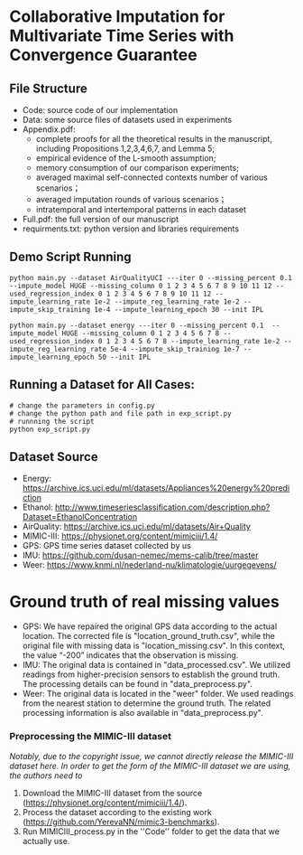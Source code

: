 # Collaborative Imputation for Multivariate Time Series with Convergence Guarantee


## File Structure

+ Code: source code of our implementation
+ Data: some source files of datasets used in experiments
+ Appendix.pdf: 
  - complete proofs for all the theoretical results in the manuscript, including Propositions 1,2,3,4,6,7, and Lemma 5; 
  - empirical evidence of the L-smooth assumption; 
  - memory consumption of our comparison experiments;
  - averaged maximal self-connected contexts number of various scenarios；
  - averaged imputation rounds of various scenarios；
  - intratemporal and intertemporal patterns in each dataset
+ Full.pdf: the full version of our manuscript
+ requirments.txt: python version and libraries requirements

## Demo Script Running
```
python main.py --dataset AirQualityUCI ---iter 0 --missing_percent 0.1  --impute_model HUGE --missing_column 0 1 2 3 4 5 6 7 8 9 10 11 12 --used_regression_index 0 1 2 3 4 5 6 7 8 9 10 11 12 --impute_learning_rate 1e-2 --impute_reg_learning_rate 1e-2 --impute_skip_training 1e-4 --impute_learning_epoch 30 --init IPL
```

```
python main.py --dataset energy ---iter 0 --missing_percent 0.1  --impute_model HUGE --missing_column 0 1 2 3 4 5 6 7 8 --used_regression_index 0 1 2 3 4 5 6 7 8 --impute_learning_rate 1e-2 --impute_reg_learning_rate 5e-4 --impute_skip_training 1e-7 --impute_learning_epoch 50 --init IPL
```

## Running a Dataset for All Cases:
```
# change the parameters in config.py
# change the python path and file path in exp_script.py
# runnning the script
python exp_script.py
```

## Dataset Source
* Energy: https://archive.ics.uci.edu/ml/datasets/Appliances%20energy%20prediction
* Ethanol: http://www.timeseriesclassification.com/description.php?Dataset=EthanolConcentration
* AirQuality: https://archive.ics.uci.edu/ml/datasets/Air+Quality
* MIMIC-III: https://physionet.org/content/mimiciii/1.4/
* GPS: GPS time series dataset collected by us
* IMU: https://github.com/dusan-nemec/mems-calib/tree/master
* Weer: https://www.knmi.nl/nederland-nu/klimatologie/uurgegevens/

# Ground truth of real missing values
* GPS: We have repaired the original GPS data according to the actual location. The corrected file is "location_ground_truth.csv", while the original file with missing data is "location_missing.csv". In this context, the value “-200” indicates that the observation is missing.
* IMU: The original data is contained in "data_processed.csv". We utilized readings from higher-precision sensors to establish the ground truth. The processing details can be found in "data_preprocess.py".
* Weer: The original data is located in the "weer" folder. We used readings from the nearest station to determine the ground truth. The related processing information is also available in "data_preprocess.py".



### Preprocessing the MIMIC-III dataset
*Notably, due to the copyright issue, we cannot directly release the MIMIC-III dataset here. In order to get the form of the MIMIC-III dataset we are using, the authors need to*
1. Download the MIMIC-III dataset from the source (https://physionet.org/content/mimiciii/1.4/).
2. Process the dataset according to the existing work (https://github.com/YerevaNN/mimic3-benchmarks).
3. Run MIMICIII_process.py in the  ''Code'' folder to get the data that we actually use.

